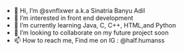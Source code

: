 - 👋 Hi, I’m @svnflxwer a.k.a Sinatria Banyu Adil
- 👀 I’m interested in front end development
- 🌱 I’m currently learning Java, C, C++, HTML,and Python
- 💞️ I’m looking to collaborate on my future project soon
- 📫 How to reach me, Find me on IG : @half.humanss

<!---
svnflxwer/svnflxwer is a ✨ special ✨ repository because its `README.md` (this file) appears on your GitHub profile.
You can click the Preview link to take a look at your changes.
--->
